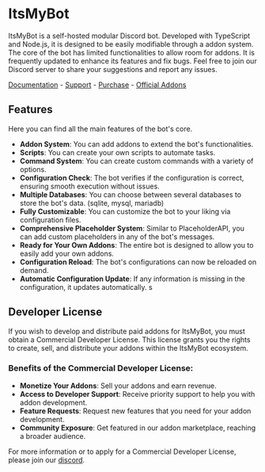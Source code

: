 # ItsMyBot 

ItsMyBot is a self-hosted modular Discord bot. Developed with TypeScript and Node.js, it is designed to be easily modifiable through a addon system. The core of the bot has limited functionalities to allow room for addons. It is frequently updated to enhance its features and fix bugs. Feel free to join our Discord server to share your suggestions and report any issues.

[Documentation](https://docs.itsme.to/itsmybot) - [Support](https://itsme.to/discord) - [Purchase](https://builtbybit.com/resources/24369/) - [Official Addons](https://builtbybit.com/itsmybot)

## Features
Here you can find all the main features of the bot's core.

- **Addon System**: You can add addons to extend the bot's functionalities.
- **Scripts**: You can create your own scripts to automate tasks.
- **Command System**: You can create custom commands with a variety of options.
- **Configuration Check**: The bot verifies if the configuration is correct, ensuring smooth execution without issues.
- **Multiple Databases**: You can choose between several databases to store the bot's data. (sqlite, mysql, mariadb)
- **Fully Customizable**: You can customize the bot to your liking via configuration files.
- **Comprehensive Placeholder System**: Similar to PlaceholderAPI, you can add custom placeholders in any of the bot's messages.
- **Ready for Your Own Addons**: The entire bot is designed to allow you to easily add your own addons.
- **Configuration Reload**: The bot's configurations can now be reloaded on demand.
- **Automatic Configuration Update**: If any information is missing in the configuration, it updates automatically.
s
## Developer License
If you wish to develop and distribute paid addons for ItsMyBot, you must obtain a Commercial Developer License. This license grants you the rights to create, sell, and distribute your addons within the ItsMyBot ecosystem.

### Benefits of the Commercial Developer License:
- **Monetize Your Addons**: Sell your addons and earn revenue.
- **Access to Developer Support**: Receive priority support to help you with addon development.
- **Feature Requests**: Request new features that you need for your addon development.
- **Community Exposure**: Get featured in our addon marketplace, reaching a broader audience.

For more information or to apply for a Commercial Developer License, please join our [discord](https://itsme.to/discord).

